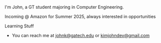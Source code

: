 I'm John, a GT student majoring in Computer Engineering.

Incoming @ Amazon for Summer 2025, always interested in opportunities

Learning Stuff
- You can reach me at johnk@gatech.edu or kimjohndev@gmail.com
